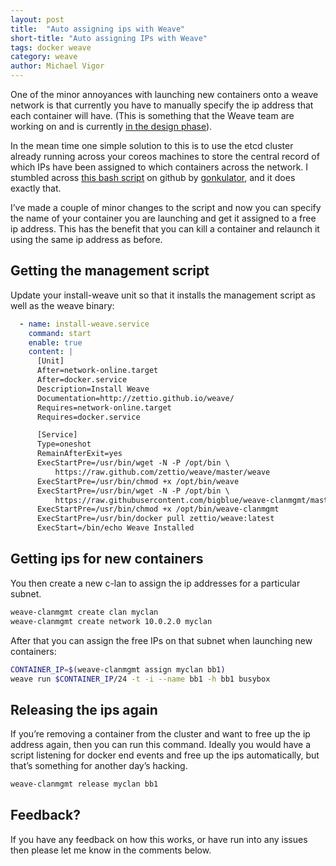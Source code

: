 ```yaml
---
layout: post
title:  "Auto assigning ips with Weave"
short-title: "Auto assigning IPs with Weave"
tags: docker weave
category: weave
author: Michael Vigor
---
```


One of the minor annoyances with launching new containers onto a weave network is that currently you have to manually specify the ip address that each container will have. (This is something that the Weave team are working on and is currently [in the design phase](https://github.com/weaveworks/weave/wiki/IP-allocation-design)).

In the mean time one simple solution to this is to use the etcd cluster already running across your coreos machines to store the central record of which IPs have been assigned to which containers across the network. I stumbled across [this bash script](https://github.com/gonkulator/weave-clanmgmt) on github by [gonkulator](https://github.com/gonkulator), and it does exactly that.

I’ve made a couple of minor changes to the script and now you can specify the name of your container you are launching and get it assigned to a free ip address. This has the benefit that you can kill a container and relaunch it using the same ip address as before.

## Getting the management script

Update your install-weave unit so that it installs the management script as well as the weave binary:

```yaml
  - name: install-weave.service
    command: start
    enable: true
    content: |
      [Unit]
      After=network-online.target
      After=docker.service
      Description=Install Weave
      Documentation=http://zettio.github.io/weave/
      Requires=network-online.target
      Requires=docker.service

      [Service]
      Type=oneshot
      RemainAfterExit=yes
      ExecStartPre=/usr/bin/wget -N -P /opt/bin \
          https://raw.github.com/zettio/weave/master/weave
      ExecStartPre=/usr/bin/chmod +x /opt/bin/weave
      ExecStartPre=/usr/bin/wget -N -P /opt/bin \
          https://raw.githubusercontent.com/bigblue/weave-clanmgmt/master/weave-clanmgmt
      ExecStartPre=/usr/bin/chmod +x /opt/bin/weave-clanmgmt
      ExecStartPre=/usr/bin/docker pull zettio/weave:latest
      ExecStart=/bin/echo Weave Installed
```

## Getting ips for new containers

You then create a new c-lan to assign the ip addresses for a particular subnet.

```bash
weave-clanmgmt create clan myclan
weave-clanmgmt create network 10.0.2.0 myclan
```

After that you can assign the free IPs on that subnet when launching new containers:

```bash
CONTAINER_IP=$(weave-clanmgmt assign myclan bb1)
weave run $CONTAINER_IP/24 -t -i --name bb1 -h bb1 busybox
```

## Releasing the ips again

If you’re removing a container from the cluster and want to free up the ip address again, then you can run this command. Ideally you would have a script listening for docker end events and free up the ips automatically, but that’s something for another day’s hacking.

```bash
weave-clanmgmt release myclan bb1
```

## Feedback?

If you have any feedback on how this works, or have run into any issues then please let me know in the comments below.
